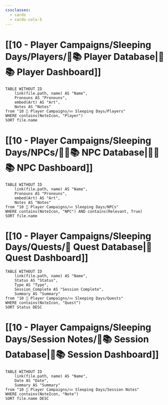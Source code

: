 ```yaml
---
cssclasses:
  - cards
  - cards-cols-5
---
```


# [[10 - Player Campaigns/Sleeping Days/Players/🧙📚 Player Database|🧙📚 Player Dashboard]]
```dataview
TABLE WITHOUT ID 
	link(file.path, name) AS "Name", 
	Pronouns AS "Pronouns",
	embed(Art) AS "Art",
	Notes AS "Notes"
from "10 🧙 Player Campaigns/💤 Sleeping Days/Players"
WHERE contains(NoteIcon, "Player")
SORT file.name
```

# [[10 - Player Campaigns/Sleeping Days/NPCs/👨‍🌾📚 NPC Database|👨‍🌾📚 NPC Dashboard]]
```dataview
TABLE WITHOUT ID 
	link(file.path, name) AS "Name", 
	Pronouns AS "Pronouns",
	embed(Art) AS "Art",
	Notes AS "Notes"
from "10 🧙 Player Campaigns/💤 Sleeping Days/NPCs"
WHERE contains(NoteIcon, "NPC") AND contains(Relevant, True)
SORT file.name
```

# [[10 - Player Campaigns/Sleeping Days/Quests/🎯 Quest Database|🎯 Quest Dashboard]]
```dataview
TABLE WITHOUT ID 
	link(file.path, name) AS "Name",
	Status AS "Status",
	Type AS "Type",
	Session_Complete AS "Session Complete",
	Summary AS "Summary"
from "10 🧙 Player Campaigns/💤 Sleeping Days/Quests"
WHERE contains(NoteIcon, "Quest")
SORT Status DESC
```

# [[10 - Player Campaigns/Sleeping Days/Session Notes/🧻📚 Session Database|🧻📚 Session Dashboard]]
```dataview
TABLE WITHOUT ID 
	link(file.path, name) AS "Name", 
	Date AS "Date",
	Summary AS "Summary"
from "10 🧙 Player Campaigns/💤 Sleeping Days/Session Notes"
WHERE contains(NoteIcon, "Note")
SORT file.name DESC
```
